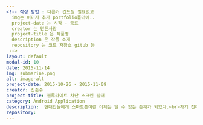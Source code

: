 ```yaml
---
<!-- 작성 방법 : 다른거 건드릴 필요없고
  img는 이미지 추가 portfolio폴더에..
  project-date 는 시작 - 종료
  creator 는 만든사람
  project-title 은 작품명
  description 은 작품 소개
  repository 는 코드 저장소 gitub 등
 -->
layout: default
modal-id: 10
date: 2015-11-14
img: submarine.png
alt: image-alt
project-date: 2015-10-26 - 2015-11-09
creator: 신준수
project-title: 블루라이트 차단 스크린 필터
category: Android Application
description:  현대인들에게 스마트폰이란 이제는 뗄 수 없는 존재가 되었다.<br>자기 전에 스마트폰을 사용하고 자는 경우가 많은데, 이것은 눈에 굉장히 안좋고 잠을 푹자지 못하게 방해한다.<br>특히 빨강,초록,파랑 중 파랑색 계열의 파장이 눈에 굉장한 피로를 준다.<br> 이 애플리케이션은 스마트폰 화면에 필터를 씌워 파란색 계열의 빛을 줄여주어 눈의 피로를 줄이는 것이 주목적이다.
repository:
---
```

